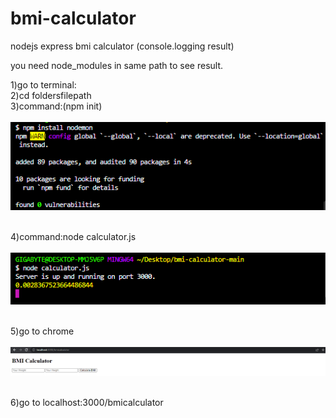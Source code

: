 # bmi-calculator
nodejs express bmi calculator (console.logging result)

you need node_modules in same path to see result.

1)go to terminal: <br>
2)cd foldersfilepath  <br>
3)command:(npm init)  <br><br>
![](images/1.png)
<br><br>

4)command:node calculator.js  <br><br>
![](images/2.png)
<br><br>

5)go to chrome  <br><br>
![](images/3.png)
<br><br>

6)go to localhost:3000/bmicalculator
